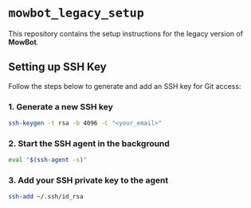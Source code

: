# `mowbot_legacy_setup`

This repository contains the setup instructions for the legacy version of **MowBot**.

## Setting up SSH Key

Follow the steps below to generate and add an SSH key for Git access:

### 1. Generate a new SSH key

```bash
ssh-keygen -t rsa -b 4096 -C "<your_email>"
```

### 2. Start the SSH agent in the background
```bash
eval "$(ssh-agent -s)"
```

### 3. Add your SSH private key to the agent
```bash
ssh-add ~/.ssh/id_rsa
```
